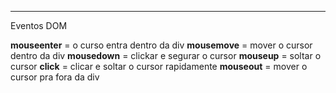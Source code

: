 ----------------------------------------------------

Eventos DOM

**mouseenter** = o curso entra dentro da div
**mousemove** = mover o cursor dentro da div
**mousedown** = clickar e segurar o cursor
**mouseup** = soltar o cursor
**click** = clicar e soltar o cursor rapidamente
**mouseout** = mover o cursor pra fora da div